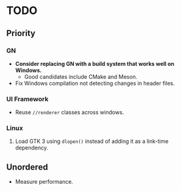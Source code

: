 # TODO

## Priority

### GN

- **Consider replacing GN with a build system that works well on Windows.**
  - Good candidates include CMake and Meson.
- Fix Windows compilation not detecting changes in header files.

### UI Framework

- Reuse `//renderer` classes across windows.

### Linux

1. Load GTK 3 using `dlopen()` instead of adding it as a link-time dependency.

## Unordered

- Measure performance.
